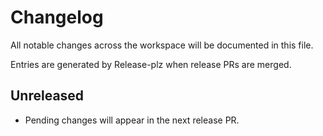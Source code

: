 # Changelog

All notable changes across the workspace will be documented in this file.

Entries are generated by Release-plz when release PRs are merged.

## Unreleased

- Pending changes will appear in the next release PR.


